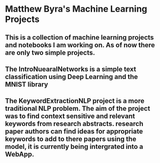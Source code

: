 # Matthew Byra's Machine Learning Projects
## This is a collection of machine learning projects and notebooks I am working on. As of now there are only two simple projects.
## The IntroNuearalNetworks is a simple text classification using Deep Learning and the MNIST library
## The KeywordExtractionNLP project is a more traditional NLP problem. The aim of the project was to find context sensitive and relevant keywords from research abstracts. research paper authors can find ideas for appropriate keywords to add to there papers using the model, it is currently being intergrated into a WebApp.
